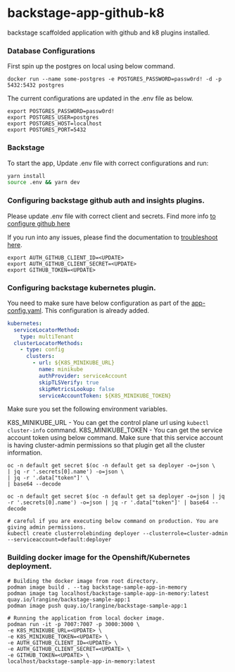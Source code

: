 # backstage-app-github-k8
backstage scaffolded application with github and k8 plugins installed.


### Database Configurations  
First spin up the postgres on local using below command. 
```shell
docker run --name some-postgres -e POSTGRES_PASSWORD=passw0rd! -d -p 5432:5432 postgres
```

The current configurations are updated in the .env file as below.
```properties
export POSTGRES_PASSWORD=passw0rd!
export POSTGRES_USER=postgres
export POSTGRES_HOST=localhost
export POSTGRES_PORT=5432
```

### Backstage

To start the app, Update .env file with correct configurations and run:

```sh
yarn install
source .env && yarn dev
```

### Configuring backstage github auth and insights plugins.
Please update .env file with correct client and secrets. Find more info [ to configure github here](https://backstage.io/docs/auth/github/provider)

If you run into any issues, please find the documentation to [troubleshoot here](https://backstage.io/docs/auth/troubleshooting).

```properties
export AUTH_GITHUB_CLIENT_ID=<UPDATE>
export AUTH_GITHUB_CLIENT_SECRET=<UPDATE>
export GITHUB_TOKEN=<UPDATE>
```

### Configuring backstage kubernetes plugin.

You need to make sure have below configuration as part of the [app-config.yaml](app-config.yaml). This configuration is already added.

```yaml
kubernetes:
  serviceLocatorMethod:
    type: multiTenant
  clusterLocatorMethods:
    - type: config
      clusters:
        - url: ${K8S_MINIKUBE_URL}
          name: minikube
          authProvider: serviceAccount
          skipTLSVerify: true
          skipMetricsLookup: false
          serviceAccountToken: ${K8S_MINIKUBE_TOKEN}
```


Make sure you set the following environment variables.

K8S_MINIKUBE_URL - You can get the control plane url using `kubectl cluster-info` command.
K8S_MINIKUBE_TOKEN - You can get the service account token using below command. Make sure that this service account is having cluster-admin permissions so that plugin get all the cluster information.

```shell
oc -n default get secret $(oc -n default get sa deployer -o=json \
| jq -r '.secrets[0].name') -o=json \
| jq -r '.data["token"]' \
| base64 --decode

oc -n default get secret $(oc -n default get sa deployer -o=json | jq -r '.secrets[0].name') -o=json | jq -r '.data["token"]' | base64 --decode

# careful if you are executing below command on production. You are giving admin permissions. 
kubectl create clusterrolebinding deployer --clusterrole=cluster-admin --serviceaccount=default:deployer 
```

### Building docker image for the Openshift/Kubernetes deployment. 

```shell
# Building the docker image from root directory.
podman image build . --tag backstage-sample-app-in-memory
podman image tag localhost/backstage-sample-app-in-memory:latest quay.io/lrangine/backstage-sample-app:1
podman image push quay.io/lrangine/backstage-sample-app:1
 
# Running the application from local docker image. 
podman run -it -p 7007:7007 -p 3000:3000 \
-e K8S_MINIKUBE_URL=<UPDATE> \
-e K8S_MINIKUBE_TOKEN=<UPDATE> \
-e AUTH_GITHUB_CLIENT_ID=<UPDATE> \
-e AUTH_GITHUB_CLIENT_SECRET=<UPDATE> \
-e GITHUB_TOKEN=<UPDATE> \
localhost/backstage-sample-app-in-memory:latest
```
